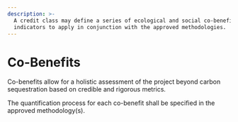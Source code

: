 ```yaml
---
description: >-
  A credit class may define a series of ecological and social co-benefits
  indicators to apply in conjunction with the approved methodologies.
---
```


# Co-Benefits

Co-benefits allow for a holistic assessment of the project beyond carbon sequestration based on credible and rigorous metrics.

The quantification process for each co-benefit shall be specified in the approved methodology(s).

